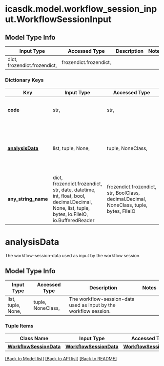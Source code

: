 # icasdk.model.workflow_session_input.WorkflowSessionInput

## Model Type Info
Input Type | Accessed Type | Description | Notes
------------ | ------------- | ------------- | -------------
dict, frozendict.frozendict,  | frozendict.frozendict,  |  | 

### Dictionary Keys
Key | Input Type | Accessed Type | Description | Notes
------------ | ------------- | ------------- | ------------- | -------------
**code** | str,  | str,  | The name of the input-parameter. | 
**[analysisData](#analysisData)** | list, tuple, None,  | tuple, NoneClass,  | The workflow-session-data used as input by the workflow session. | [optional] 
**any_string_name** | dict, frozendict.frozendict, str, date, datetime, int, float, bool, decimal.Decimal, None, list, tuple, bytes, io.FileIO, io.BufferedReader | frozendict.frozendict, str, BoolClass, decimal.Decimal, NoneClass, tuple, bytes, FileIO | any string name can be used but the value must be the correct type | [optional]

# analysisData

The workflow-session-data used as input by the workflow session.

## Model Type Info
Input Type | Accessed Type | Description | Notes
------------ | ------------- | ------------- | -------------
list, tuple, None,  | tuple, NoneClass,  | The workflow-session-data used as input by the workflow session. | 

### Tuple Items
Class Name | Input Type | Accessed Type | Description | Notes
------------- | ------------- | ------------- | ------------- | -------------
[**WorkflowSessionData**](WorkflowSessionData.md) | [**WorkflowSessionData**](WorkflowSessionData.md) | [**WorkflowSessionData**](WorkflowSessionData.md) |  | 

[[Back to Model list]](../../README.md#documentation-for-models) [[Back to API list]](../../README.md#documentation-for-api-endpoints) [[Back to README]](../../README.md)

